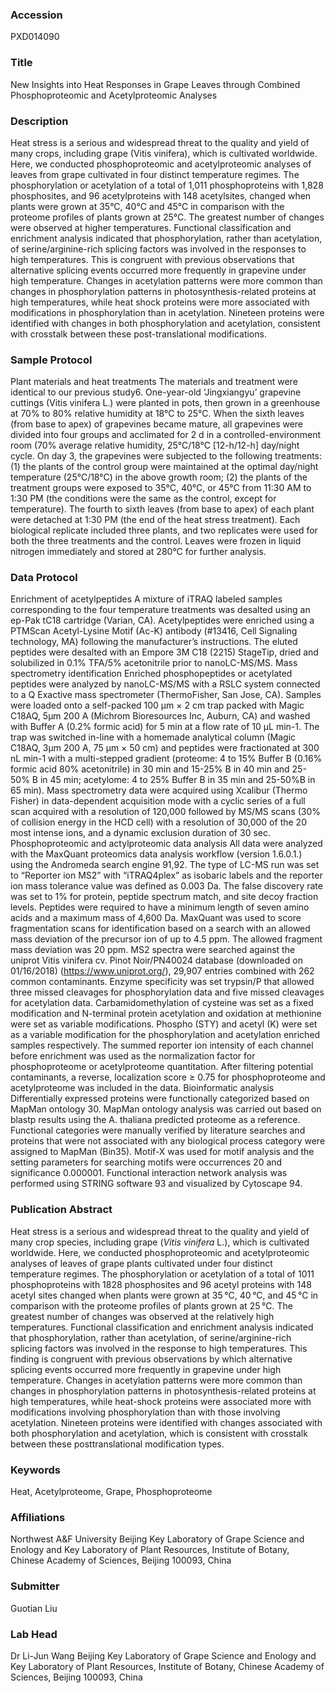 ### Accession
PXD014090

### Title
New Insights into Heat Responses in Grape Leaves through Combined Phosphoproteomic and Acetylproteomic Analyses

### Description
Heat stress is a serious and widespread threat to the quality and yield of many crops, including grape (Vitis vinifera), which is cultivated worldwide. Here, we conducted phosphoproteomic and acetylproteomic analyses of leaves from grape cultivated in four distinct temperature regimes. The phosphorylation or acetylation of a total of 1,011 phosphoproteins with 1,828 phosphosites, and 96 acetylproteins with 148 acetylsites, changed when plants were grown at 35°C, 40°C and 45°C in comparison with the proteome profiles of plants grown at 25°C. The greatest number of changes were observed at higher temperatures. Functional classification and enrichment analysis indicated that phosphorylation, rather than acetylation, of serine/arginine-rich splicing factors was involved in the responses to high temperatures. This is congruent with previous observations that alternative splicing events occurred more frequently in grapevine under high temperature. Changes in acetylation patterns were more common than changes in phosphorylation patterns in photosynthesis-related proteins at high temperatures, while heat shock proteins were more associated with modifications in phosphorylation than in acetylation. Nineteen proteins were identified with changes in both phosphorylation and acetylation, consistent with crosstalk between these post-translational modifications.

### Sample Protocol
Plant materials and heat treatments The materials and treatment were identical to our previous study6. One-year-old ‘Jingxiangyu’ grapevine cuttings (Vitis vinifera L.) were planted in pots, then grown in a greenhouse at 70% to 80% relative humidity at 18°C to 25°C. When the sixth leaves (from base to apex) of grapevines became mature, all grapevines were divided into four groups and acclimated for 2 d in a controlled-environment room (70% average relative humidity, 25°C/18°C [12-h/12-h] day/night cycle. On day 3, the grapevines were subjected to the following treatments: (1) the plants of the control group were maintained at the optimal day/night temperature (25°C/18°C) in the above growth room; (2) the plants of the treatment groups were exposed to 35°C, 40°C, or 45°C from 11:30 AM to 1:30 PM (the conditions were the same as the control, except for temperature). The fourth to sixth leaves (from base to apex) of each plant were detached at 1:30 PM (the end of the heat stress treatment). Each biological replicate included three plants, and two replicates were used for both the three treatments and the control. Leaves were frozen in liquid nitrogen immediately and stored at 280°C for further analysis.

### Data Protocol
Enrichment of acetylpeptides A mixture of iTRAQ labeled samples corresponding to the four temperature treatments was desalted using an ep-Pak tC18 cartridge (Varian, CA). Acetylpeptides were enriched using a PTMScan Acetyl-Lysine Motif (Ac-K) antibody (#13416, Cell Signaling technology, MA) following the manufacturer’s instructions. The eluted peptides were desalted with an Empore 3M C18 (2215) StageTip, dried and solubilized in 0.1% TFA/5% acetonitrile prior to nanoLC-MS/MS. Mass spectrometry identification Enriched phosphopeptides or acetylated peptides were analyzed by nanoLC-MS/MS with a RSLC system connected to a Q Exactive mass spectrometer (ThermoFisher, San Jose, CA). Samples were loaded onto a self-packed 100 µm × 2 cm trap packed with Magic C18AQ, 5µm 200 A (Michrom Bioresources Inc, Auburn, CA) and washed with Buffer A (0.2% formic acid) for 5 min at a flow rate of 10 µL min-1. The trap was switched in-line with a homemade analytical column (Magic C18AQ, 3µm 200 A, 75 µm × 50 cm) and peptides were fractionated at 300 nL min-1 with a multi-stepped gradient (proteome: 4 to 15% Buffer B (0.16% formic acid 80% acetonitrile) in 30 min and 15-25% B in 40 min and 25-50% B in 45 min; acetylome: 4 to 25% Buffer B in 35 min and 25-50%B in 65 min). Mass spectrometry data were acquired using Xcalibur (Thermo Fisher) in data-dependent acquisition mode with a cyclic series of a full scan acquired with a resolution of 120,000 followed by MS/MS scans (30% of collision energy in the HCD cell) with a resolution of 30,000 of the 20 most intense ions, and a dynamic exclusion duration of 30 sec.   Phosphoproteomic and actylproteomic data analysis All data were analyzed with the MaxQuant proteomics data analysis workflow (version 1.6.0.1.) using the Andromeda search engine 91,92.  The type of LC-MS run was set to “Reporter ion MS2” with “iTRAQ4plex” as isobaric labels and the reporter ion mass tolerance value was defined as 0.003 Da. The false discovery rate was set to 1% for protein, peptide spectrum match, and site decoy fraction levels. Peptides were required to have a minimum length of seven amino acids and a maximum mass of 4,600 Da. MaxQuant was used to score fragmentation scans for identification based on a search with an allowed mass deviation of the precursor ion of up to 4.5 ppm. The allowed fragment mass deviation was 20 ppm. MS2 spectra were searched against the uniprot Vitis vinifera cv. Pinot Noir/PN40024 database (downloaded on 01/16/2018) (https://www.uniprot.org/), 29,907 entries combined with 262 common contaminants. Enzyme specificity was set trypsin/P that allowed three missed cleavages for phosphorylation data and five missed cleavages for acetylation data. Carbamidomethylation of cysteine was set as a fixed modification and N-terminal protein acetylation and oxidation at methionine were set as variable modifications. Phospho (STY) and acetyl (K) were set as a variable modification for the phosphorylation and acetylation enriched samples respectively.  The summed reporter ion intensity of each channel before enrichment was used as the normalization factor for phosphoproteome or acetylproteome quantitation. After filtering potential contaminants, a reverse, localization score ≥ 0.75 for phosphoproteome and acetylproteome was included in the data.   Bioinformatic analysis Differentially expressed proteins were functionally categorized based on MapMan ontology 30. MapMan ontology analysis was carried out based on blastp results using the A. thaliana predicted proteome as a reference. Functional categories were manually verified by literature searches and proteins that were not associated with any biological process category were assigned to MapMan (Bin35). Motif-X was used for motif analysis and the setting parameters for searching motifs were occurrences 20 and significance 0.000001. Functional interaction network analysis was performed using STRING software 93 and visualized by Cytoscape 94.

### Publication Abstract
Heat stress is a serious and widespread threat to the quality and yield of many crop species, including grape (<i>Vitis vinifera</i> L.), which is cultivated worldwide. Here, we conducted phosphoproteomic and acetylproteomic analyses of leaves of grape plants cultivated under four distinct temperature regimes. The phosphorylation or acetylation of a total of 1011 phosphoproteins with 1828 phosphosites and 96 acetyl proteins with 148 acetyl sites changed when plants were grown at 35&#x2009;&#xb0;C, 40&#x2009;&#xb0;C, and 45&#x2009;&#xb0;C in comparison with the proteome profiles of plants grown at 25&#x2009;&#xb0;C. The greatest number of changes was observed at the relatively high temperatures. Functional classification and enrichment analysis indicated that phosphorylation, rather than acetylation, of serine/arginine-rich splicing factors was involved in the response to high temperatures. This finding is congruent with previous observations by which alternative splicing events occurred more frequently in grapevine under high temperature. Changes in acetylation patterns were more common than changes in phosphorylation patterns in photosynthesis-related proteins at high temperatures, while heat-shock proteins were associated more with modifications involving phosphorylation than with those involving acetylation. Nineteen proteins were identified with changes associated with both phosphorylation and acetylation, which is consistent with crosstalk between these posttranslational modification types.

### Keywords
Heat, Acetylproteome, Grape, Phosphoproteome

### Affiliations
Northwest A&F University
Beijing Key Laboratory of Grape Science and Enology and Key Laboratory of Plant Resources, Institute of Botany, Chinese Academy of Sciences, Beijing 100093, China

### Submitter
Guotian Liu

### Lab Head
Dr Li-Jun Wang
Beijing Key Laboratory of Grape Science and Enology and Key Laboratory of Plant Resources, Institute of Botany, Chinese Academy of Sciences, Beijing 100093, China


